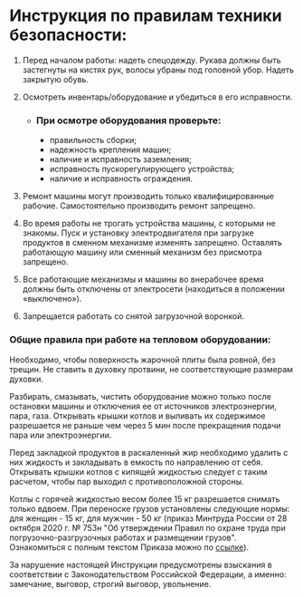 
# Инструкция по правилам техники безопасности:

1. Перед началом работы: надеть спецодежду. Рукава должны быть 
застегнуты на кистях рук, волосы убраны под головной убор. Надеть закрытую обувь.

2. Осмотреть инвентарь/оборудование и убедиться в его исправности.

    - ### При осмотре оборудования проверьте:
      - правильность сборки;
      - надежность крепления машин; 
      - наличие и исправность заземления; 
      - исправность пускорегулирующего устройства; 
      - наличие и исправность ограждения.
    
      
3. Ремонт машины могут производить только квалифицированные рабочие. Самостоятельно производить ремонт запрещено. 
4. Во время работы не трогать устройства машины, с которыми не знакомы. Пуск и установку электродвигателя при загрузке продуктов в сменном механизме изменять запрещено. Оставлять работающую машину или сменный механизм без присмотра запрещено. 
6. Все работающие механизмы и машины во внерабочее время должны быть отключены от электросети (находиться в положении «выключено»). 
7. Запрещается работать со снятой загрузочной воронкой. 
### Общие правила при работе на тепловом оборудовании:
Необходимо, чтобы поверхность жарочной плиты была ровной, без трещин. 
Не ставить в духовку протвини, не соответствующие размерам духовки. 

Разбирать, смазывать, чистить оборудование можно только после остановки машины и отключения ее от источников 
электроэнергии, пара, газа. Открывать крышки котлов и выливать их 
содержимое разрешается не раньше чем через 5 мин после прекращения 
подачи пара или электроэнергии. 

Перед закладкой продуктов в раскаленный 
жир необходимо удалить с них жидкость и закладывать в емкость по направлению 
от себя. Открывать крышки котлов с кипящей жидкостью следует с таким 
расчетом, чтобы пар выходил с противоположной стороны. 

Котлы с горячей жидкостью весом более 15 кг разрешается снимать только вдвоем. 
При переноске грузов установлены следующие нормы: 
для женщин - 15 кг, для мужчин - 50 кг (приказ Минтруда России от 28 октября 2020 г. № 753н "Об утверждении Правил по 
охране труда при погрузочно-разгрузочных работах и размещении грузов". 
Ознакомиться с полным текстом Приказа можно по 
[ссылке](https://base.garant.ru/75057534/53f89421bbdaf741eb2d1ecc4ddb4c33/#block_1034)).

За нарушение настоящей Инструкции
предусмотрены взыскания в соответствии с Законодательством Российской 
Федерации, а именно: замечание, выговор, строгий выговор, увольнение.
